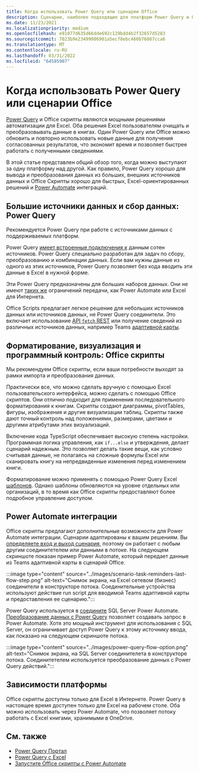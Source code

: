 ```yaml
---
title: Когда использовать Power Query или сценарии Office
description: Сценарии, наиболее подходящие для платформ Power Query и Office скриптов.
ms.date: 11/23/2021
ms.localizationpriority: medium
ms.openlocfilehash: e91077d635d66dde692c129bdd4b2f32657d5283
ms.sourcegitcommit: 7023b9e23499806901a5ecf8ebc460b76887cca6
ms.translationtype: MT
ms.contentlocale: ru-RU
ms.lasthandoff: 03/31/2022
ms.locfileid: "64585907"
---
```

# <a name="when-to-use-power-query-or-office-scripts"></a>Когда использовать Power Query или сценарии Office

[Power Query](https://powerquery.microsoft.com) и Office скрипты являются мощными решениями автоматизации для Excel. Оба решения Excel пользователям очищать и преобразовывать данные в книгах. Один Power Query или Office можно обновить и повторно использовать новые данные для получения согласованных результатов, что экономит время и позволяет быстрее работать с полученными сведениями.

В этой статье представлен общий обзор того, когда можно выступают за одну платформу над другой. Как правило, Power Query хорошо для вывода и преобразования данных из больших, внешних источников данных и Office Скрипты хорошо для быстрых, Excel-ориентированных решений и [Power Automate](../develop/power-automate-integration.md) интеграций.

## <a name="large-data-sources-and-data-retrieval-power-query"></a>Большие источники данных и сбор данных: Power Query

Рекомендуется Power Query при работе с источниками данных с поддерживаемых платформ.

Power Query [имеет встроенные подключения к](https://powerquery.microsoft.com/connectors/) данным сотен источников. Power Query специально разработан для задач по сбору, преобразованию и комбинации данных. Если вам нужны данные из одного из этих источников, Power Query позволяет без кода вводить эти данные в Excel в нужной форме.

Эти Power Query предназначены для больших наборов данных. Они не имеют [таких же](../testing/platform-limits.md) ограничений передачи, как Power Automate или Excel для Интернета.

Office Scripts предлагает легкое решение для небольших источников данных или источников данных, не Power Query соединители. Это включает использование [API `fetch` REST](../develop/external-calls.md) или получение сведений из различных источников данных, например Teams [адаптивной карты](../resources/scenarios/task-reminders.md).

## <a name="formatting-visualizations-and-programmatic-control-office-scripts"></a>Форматирование, визуализация и программный контроль: Office скрипты

Мы рекомендуем Office скрипты, если ваши потребности выходят за рамки импорта и преобразования данных.

Практически все, что можно сделать вручную с помощью Excel пользовательского интерфейса, можно сделать с помощью Office скриптов. Они отлично подходит для применения последовательного форматирования к книгам. Скрипты создают диаграммы, pivotTables, фигуры, изображения и другие визуализации таблиц. Скрипты также дают точный контроль над положениями, размерами, цветами и другими атрибутами этих визуализаций.

Включение кода TypeScript обеспечивает высокую степень настройки. Программная логика управления, как `if...else` и утверждения, делает сценарий надежным. Это позволяет делать такие вещи, как условно считывая данные, не полагаясь на сложные формулы Excel или сканировать книгу на непредвиденные изменения перед изменением книги.

Форматирование можно применять с помощью Power Query Excel [шаблонов](https://templates.office.com/power-query-tutorial-tm11414620). Однако шаблоны обновляются на уровне отдельных или организаций, в то время как Office скрипты предоставляют более подробное управление доступом.

## <a name="power-automate-integrations"></a>Power Automate интеграции

Office скрипты предлагают дополнительные возможности для Power Automate интеграции. Сценарии адаптированы к вашим решениям. Вы [определяете вход и выход сценария](../develop/power-automate-integration.md#data-transfer-in-flows-for-scripts), поэтому он работает с любым другим соединитетелем или данными в потоке. На следующем скриншоте показан пример Power Automate, который передает данные из Teams адаптивной карты в сценарий Office.

:::image type="content" source="../images/scenario-task-reminders-last-flow-step.png" alt-text="Снимок экрана, на Excel сетевом (бизнес) соединители в конструкторе потока. Соединительные устройства используют действие run script для вводимой Teams адаптивной карты и предоставления ее сценарию.":::

Power Query используется в [соедините](https://powerquery.microsoft.com/flow/) SQL Server Power Automate. [Преобразование данных с Power Query](/connectors/sql/#transform-data-using-power-query) позволяет создавать запрос в Power Automate. Хотя это мощный инструмент для использования с SQL Server, он ограничивает доступ Power Query к этому источнику ввода, как показано на следующем скриншоте потока.

:::image type="content" source="../images/power-query-flow-option.png" alt-text="Снимок экрана, на SQL Server соединителета в конструкторе потока. Соединитетелем используется преобразование данных с Power Query действий.":::

## <a name="platform-dependencies"></a>Зависимости платформы

Office скрипты доступны только для Excel в Интернете. Power Query в настоящее время доступен только для Excel на рабочем столе. Оба можно использовать через Power Automate, что позволяет потоку работать с Excel книгами, хранимыми в OneDrive.

## <a name="see-also"></a>См. также

- [Power Query Портал](https://powerquery.microsoft.com/)
- [Power Query с Excel](https://powerquery.microsoft.com/excel/)
- [Запустите Office скрипты с Power Automate](../develop/power-automate-integration.md)
